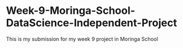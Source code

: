 # Week-9-Moringa-School-DataScience-Independent-Project
This is my submission for my week 9 project in Moringa School
